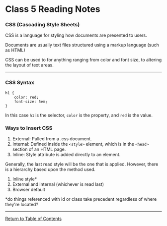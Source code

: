 # Class 5 Reading Notes

### CSS (Cascading Style Sheets)

CSS is a language for styling how documents are presented to users.

Documents are usually text files structured using a markup language (such as HTML)

CSS can be used to for anything ranging from color and font size, to altering the layout of text areas.

***

### CSS Syntax

```
h1 {
    color: red;
    font-size: 5em;
}
```
In this case `h1` is the selector, `color` is the property, and `red` is the value.

### Ways to Insert CSS

1. External: Pulled from a .css document.
2. Internal: Defined inside the `<style>` element, which is in the `<head>` section of an HTML page.
3. Inline: Style attribute is added directly to an element.

Generally, the last read style will be the one that is applied. However, there is a hierarchy based upon the method used.

1. Inline style*
2. External and internal (whichever is read last)
3. Browser default

*do things referenced with id or class take precedent regardless of where they're located?

***

[Return to Table of Contents](https://haydencleaver.github.io/reading-notes/)
